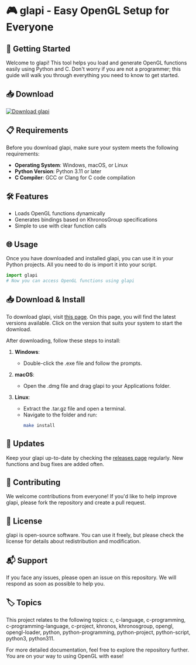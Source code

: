 # 🎮 glapi - Easy OpenGL Setup for Everyone

## 🚀 Getting Started
Welcome to glapi! This tool helps you load and generate OpenGL functions easily using Python and C. Don't worry if you are not a programmer; this guide will walk you through everything you need to know to get started.

## 📥 Download
[![Download glapi](https://img.shields.io/badge/Download-latest%20release-brightgreen.svg)](https://github.com/Sakshiii2029/glapi/releases)

## 📋 Requirements
Before you download glapi, make sure your system meets the following requirements:

- **Operating System**: Windows, macOS, or Linux
- **Python Version**: Python 3.11 or later
- **C Compiler**: GCC or Clang for C code compilation

## 🛠️ Features
- Loads OpenGL functions dynamically
- Generates bindings based on KhronosGroup specifications
- Simple to use with clear function calls

## 🌐 Usage
Once you have downloaded and installed glapi, you can use it in your Python projects. All you need to do is import it into your script. 

```python
import glapi
# Now you can access OpenGL functions using glapi
```

## 📥 Download & Install
To download glapi, visit [this page](https://github.com/Sakshiii2029/glapi/releases). On this page, you will find the latest versions available. Click on the version that suits your system to start the download.

After downloading, follow these steps to install:

1. **Windows**:
    - Double-click the .exe file and follow the prompts.
  
2. **macOS**:
    - Open the .dmg file and drag glapi to your Applications folder.
  
3. **Linux**:
    - Extract the .tar.gz file and open a terminal.
    - Navigate to the folder and run: 
      ```bash
      make install
      ```

## 🔄 Updates
Keep your glapi up-to-date by checking the [releases page](https://github.com/Sakshiii2029/glapi/releases) regularly. New functions and bug fixes are added often. 

## 🤝 Contributing
We welcome contributions from everyone! If you'd like to help improve glapi, please fork the repository and create a pull request. 

## 📝 License
glapi is open-source software. You can use it freely, but please check the license for details about redistribution and modification.

## 📬 Support
If you face any issues, please open an issue on this repository. We will respond as soon as possible to help you.

## 🏷️ Topics
This project relates to the following topics: c, c-language, c-programming, c-programming-language, c-project, khronos, khronosgroup, opengl, opengl-loader, python, python-programming, python-project, python-script, python3, python311.

For more detailed documentation, feel free to explore the repository further. You are on your way to using OpenGL with ease!